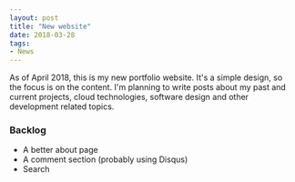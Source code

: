 ```yaml
---
layout: post
title: "New website"
date: 2018-03-28
tags:
- News
---
```


As of April 2018, this is my new portfolio website. It's a simple design, so the focus is on the content.
I'm planning to write posts about my past and current projects, cloud technologies, software design and other development related topics.

<!--more-->

### Backlog
- A better about page
- A comment section (probably using Disqus)
- Search
